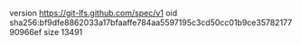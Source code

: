 version https://git-lfs.github.com/spec/v1
oid sha256:bf9dfe8862033a17bfaaffe784aa5597195c3cd50cc01b9ce3578217790966ef
size 13491
